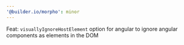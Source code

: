 ```yaml
---
'@builder.io/morpho': minor
---
```


Feat: `visuallyIgnoreHostElement` option for angular to ignore angular components as elements in the DOM
